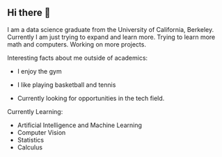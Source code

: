 ## Hi there 👋

I am a data science graduate from the University of California, Berkeley. Currently I am just trying to expand and learn more. Trying to learn more math and computers. Working on more projects.

Interesting facts about me outside of academics:
- I enjoy the gym
- I like playing basketball and tennis


- Currently looking for opportunities in the tech field.
  
Currently Learning:

- Artificial Intelligence and Machine Learning
- Computer Vision
- Statistics
- Calculus
  

<!--
**stevenyucodes/stevenyucodes** is a ✨ _special_ ✨ repository because its `README.md` (this file) appears on your GitHub profile.

Here are some ideas to get you started:

- 🔭 I’m currently working on machine learning
- 🌱 I’m currently learning ...
- 👯 I’m looking to collaborate on ...
- 🤔 I’m looking for help with ...
- 💬 Ask me about ...
- 📫 How to reach me: ...
- 😄 Pronouns: ...
- ⚡ Fun fact: ...
-->
